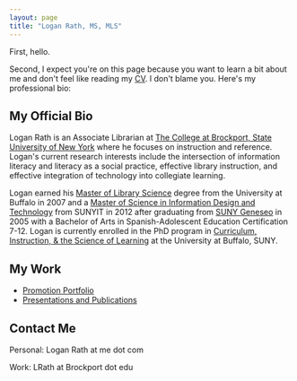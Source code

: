 ```yaml
---
layout: page
title: "Logan Rath, MS, MLS"
---
```

First, hello.

Second, I expect you're on this page because you want to learn a bit about me and don't feel like reading my [CV](/rath_cv_web.pdf). I don't blame you. Here's my professional bio:


My Official Bio
---
Logan Rath is an Associate Librarian at [The College at Brockport, State University of New York](https://brockport.edu/library) where he focuses on instruction and reference. Logan's current research interests include the intersection of information literacy and literacy as a social practice, effective library instruction, and effective integration of technology into collegiate learning.


Logan earned his [Master of Library Science](http://ed.buffalo.edu/information.html) degree from the University at Buffalo in 2007 and a [Master of Science in Information Design and Technology](https://sunypoly.edu/graduate/idt/) from SUNYIT in 2012 after graduating from [SUNY Geneseo](https://www.geneseo.edu) in 2005 with a Bachelor of Arts in Spanish-Adolescent Education Certification 7-12. Logan is currently enrolled in the PhD program in [Curriculum, Instruction, &amp; the Science of Learning](https://ed.buffalo.edu/teaching/academics/doctorate/cisl.html) at  the University at Buffalo, SUNY.

My Work
---
* [Promotion Portfolio](https://promotion.loganrath.com)
* [Presentations and Publications](/publications/)

Contact Me
---
Personal: Logan Rath at me dot com

Work: LRath at Brockport dot edu
